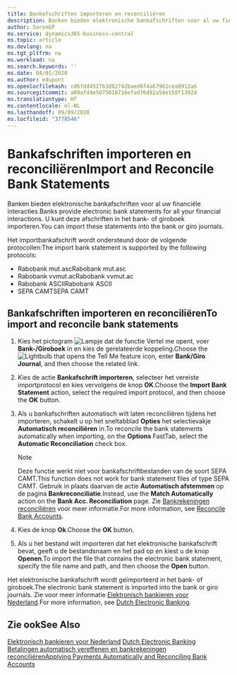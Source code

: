 ```yaml
---
title: Bankafschriften importeren en reconciliëren
description: Banken bieden elektronische bankafschriften voor al uw financiële interacties. U kunt deze afschriften in het bank- of giroboek importeren.
author: SorenGP
ms.service: dynamics365-business-central
ms.topic: article
ms.devlang: na
ms.tgt_pltfrm: na
ms.workload: na
ms.search.keywords: ''
ms.date: 04/01/2020
ms.author: edupont
ms.openlocfilehash: cd6fdd452763d82742baed6f4a67961cea8912a6
ms.sourcegitcommit: a80afd4e5075018716efad76d82a54e158f1392d
ms.translationtype: HT
ms.contentlocale: nl-NL
ms.lasthandoff: 09/09/2020
ms.locfileid: "3778546"
---
```

# <a name="import-and-reconcile-bank-statements"></a><span data-ttu-id="4d42c-104">Bankafschriften importeren en reconciliëren</span><span class="sxs-lookup"><span data-stu-id="4d42c-104">Import and Reconcile Bank Statements</span></span>
<span data-ttu-id="4d42c-105">Banken bieden elektronische bankafschriften voor al uw financiële interacties.</span><span class="sxs-lookup"><span data-stu-id="4d42c-105">Banks provide electronic bank statements for all your financial interactions.</span></span> <span data-ttu-id="4d42c-106">U kunt deze afschriften in het bank- of giroboek importeren.</span><span class="sxs-lookup"><span data-stu-id="4d42c-106">You can import these statements into the bank or giro journals.</span></span>  

<span data-ttu-id="4d42c-107">Het importbankafschrift wordt ondersteund door de volgende protocollen:</span><span class="sxs-lookup"><span data-stu-id="4d42c-107">The import bank statement is supported by the following protocols:</span></span>  

- <span data-ttu-id="4d42c-108">Rabobank mut.asc</span><span class="sxs-lookup"><span data-stu-id="4d42c-108">Rabobank mut.asc</span></span>  
- <span data-ttu-id="4d42c-109">Rabobank vvmut.ac</span><span class="sxs-lookup"><span data-stu-id="4d42c-109">Rabobank vvmut.ac</span></span>  
- <span data-ttu-id="4d42c-110">Rabobank ASCII</span><span class="sxs-lookup"><span data-stu-id="4d42c-110">Rabobank ASCII</span></span>  
- <span data-ttu-id="4d42c-111">SEPA CAMT</span><span class="sxs-lookup"><span data-stu-id="4d42c-111">SEPA CAMT</span></span>  

## <a name="to-import-and-reconcile-bank-statements"></a><span data-ttu-id="4d42c-112">Bankafschriften importeren en reconciliëren</span><span class="sxs-lookup"><span data-stu-id="4d42c-112">To import and reconcile bank statements</span></span>  

1.  <span data-ttu-id="4d42c-113">Kies het pictogram ![Lampje dat de functie Vertel me opent](../../media/ui-search/search_small.png "Vertel me wat u wilt doen"), voer **Bank-/Giroboek** in en kies de gerelateerde koppeling.</span><span class="sxs-lookup"><span data-stu-id="4d42c-113">Choose the ![Lightbulb that opens the Tell Me feature](../../media/ui-search/search_small.png "Tell me what you want to do") icon, enter **Bank/Giro Journal**, and then choose the related link.</span></span>  
2.  <span data-ttu-id="4d42c-114">Kies de actie **Bankafschrift importeren**, selecteer het vereiste importprotocol en kies vervolgens de knop **OK**.</span><span class="sxs-lookup"><span data-stu-id="4d42c-114">Choose the **Import Bank Statement** action, select the required import protocol, and then choose the **OK** button.</span></span>  
3.  <span data-ttu-id="4d42c-115">Als u bankafschriften automatisch wilt laten reconciliëren tijdens het importeren, schakelt u op het sneltabblad **Opties** het selectievakje **Automatisch reconciliëren** in.</span><span class="sxs-lookup"><span data-stu-id="4d42c-115">To reconcile the bank statements automatically when importing, on the **Options** FastTab, select the **Automatic Reconciliation** check box.</span></span>  

    > [!NOTE]  
    >  <span data-ttu-id="4d42c-116">Deze functie werkt niet voor bankafschriftbestanden van de soort SEPA CAMT.</span><span class="sxs-lookup"><span data-stu-id="4d42c-116">This function does not work for bank statement files of type SEPA CAMT.</span></span> <span data-ttu-id="4d42c-117">Gebruik in plaats daarvan de actie **Automatisch afstemmen** op de pagina **Bankreconciliatie**.</span><span class="sxs-lookup"><span data-stu-id="4d42c-117">Instead, use the **Match Automatically** action on the **Bank Acc. Reconciliation** page.</span></span> <span data-ttu-id="4d42c-118">Zie [Bankrekeningen reconciliëren](../../bank-how-reconcile-bank-accounts-separately.md) voor meer informatie.</span><span class="sxs-lookup"><span data-stu-id="4d42c-118">For more information, see [Reconcile Bank Accounts](../../bank-how-reconcile-bank-accounts-separately.md).</span></span>  

4.  <span data-ttu-id="4d42c-119">Kies de knop **Ok**.</span><span class="sxs-lookup"><span data-stu-id="4d42c-119">Choose the **OK** button.</span></span>  
5.  <span data-ttu-id="4d42c-120">Als u het bestand wilt importeren dat het elektronische bankafschrift bevat, geeft u de bestandsnaam en het pad op en kiest u de knop **Openen**.</span><span class="sxs-lookup"><span data-stu-id="4d42c-120">To import the file that contains the electronic bank statement, specify the file name and path, and then choose the **Open** button.</span></span>  

<span data-ttu-id="4d42c-121">Het elektronische bankafschrift wordt geïmporteerd in het bank- of giroboek.</span><span class="sxs-lookup"><span data-stu-id="4d42c-121">The electronic bank statement is imported into the bank or giro journals.</span></span> <span data-ttu-id="4d42c-122">Zie voor meer informatie [Elektronisch bankieren voor Nederland](dutch-electronic-banking.md).</span><span class="sxs-lookup"><span data-stu-id="4d42c-122">For more information, see [Dutch Electronic Banking](dutch-electronic-banking.md).</span></span>  

## <a name="see-also"></a><span data-ttu-id="4d42c-123">Zie ook</span><span class="sxs-lookup"><span data-stu-id="4d42c-123">See Also</span></span>  
<span data-ttu-id="4d42c-124">[Elektronisch bankieren voor Nederland](dutch-electronic-banking.md) </span><span class="sxs-lookup"><span data-stu-id="4d42c-124">[Dutch Electronic Banking](dutch-electronic-banking.md) </span></span>  
[<span data-ttu-id="4d42c-125">Betalingen automatisch vereffenen en bankrekeningen reconciliëren</span><span class="sxs-lookup"><span data-stu-id="4d42c-125">Applying Payments Automatically and Reconciling Bank Accounts</span></span>](../../receivables-apply-payments-auto-reconcile-bank-accounts.md)
